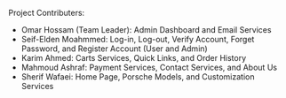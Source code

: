 Project Contributers:
- Omar Hossam (Team Leader): Admin Dashboard and Email Services
- Seif-Elden Moahmmed: Log-in, Log-out, Verify Account, Forget Password, and Register Account (User and Admin)
- Karim Ahmed: Carts Services, Quick Links, and Order History
- Mahmoud Ashraf: Payment Services, Contact Services, and About Us
- Sherif Wafaei: Home Page, Porsche Models, and Customization Services
